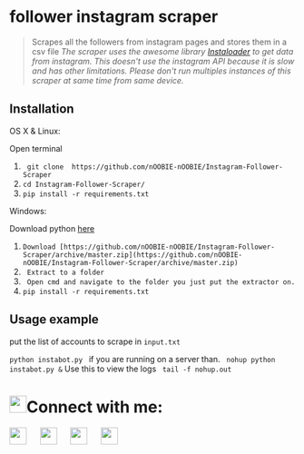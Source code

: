 # follower instagram scraper
> Scrapes all the followers from instagram pages and stores them in a csv file
_The scraper uses the awesome library [Instaloader](https://instaloader.github.io/) to get data from instagram._
_This doesn't use the instagram API because it is slow and has other limitations. Please don't run multiples instances of this scraper at same time from same device._


## Installation

OS X & Linux:

Open terminal

1. ``` git clone  https://github.com/nOOBIE-nOOBIE/Instagram-Follower-Scraper```
2. ``` cd Instagram-Follower-Scraper/ ```
3. ``` pip install -r requirements.txt ```

Windows:

Download python [here](https://www.python.org/downloads/)
1. ```Download [https://github.com/nOOBIE-nOOBIE/Instagram-Follower-Scraper/archive/master.zip](https://github.com/nOOBIE-nOOBIE/Instagram-Follower-Scraper/archive/master.zip) ```
2. ``` Extract to a folder```
3. ``` Open cmd and navigate to the folder you just put the extractor on.```
4. ``` pip install -r requirements.txt ```

## Usage example

put the list of accounts to scrape in ```input.txt```

```python instabot.py ```
if you are running on a server than. 
``` nohup python instabot.py &```
Use this to view the logs
``` tail -f nohup.out```
<h1><img src="https://emojis.slackmojis.com/emojis/images/1531849430/4246/blob-sunglasses.gif?1531849430" width="30"/>Connect with me:</h1>
<p align="left">
<a href="https://github.com/ABD0U-DZB" target="_blank"><img height="30" src="https://cdn.jsdelivr.net/npm/simple-icons@3.0.1/icons/github.svg"></a>&nbsp;&nbsp;&nbsp;&nbsp;&nbsp;
<a href="https://www.instagram.com/abdou_dzb1/" target="_blank"><img height="30" src="https://cdn.jsdelivr.net/npm/simple-icons@3.0.1/icons/instagram.svg"></a>&nbsp;&nbsp;&nbsp;&nbsp;&nbsp;
  <a href="https://twitter.com/ABDOU_DZB" target="_blank"><img height="30" src="https://cdn.jsdelivr.net/npm/simple-icons@3.0.1/icons/twitter.svg"></a>&nbsp;&nbsp;&nbsp;&nbsp;&nbsp;
  <a href="https://www.youtube.com/channel/UCT8ED2KaMXmoSviKd7972Fw" target="_blank"><img height="30" src="https://cdn.jsdelivr.net/npm/simple-icons@3.0.1/icons/youtube.svg"></a>&nbsp;&nbsp;&nbsp;&nbsp;&nbsp;
